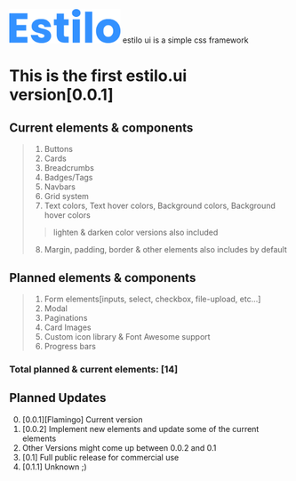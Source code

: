 <img src="https://github.com/CoderGhostG1/estilo.ui/blob/main/logo-001.png" width="200" height="auto">  
estilo ui is a simple css framework  
   
# This is the first estilo.ui version[0.0.1]  
## Current elements & components  
> 1. Buttons    
> 2. Cards  
> 3. Breadcrumbs  
> 4. Badges/Tags  
> 5. Navbars  
> 6. Grid system  
> 7. Text colors, Text hover colors, Background colors, Background hover colors
> > lighten & darken color versions also included 
> 8. Margin, padding, border & other elements also includes by default 

## Planned elements & components  
> 1. Form elements[inputs, select, checkbox, file-upload, etc...]  
> 2. Modal  
> 3. Paginations    
> 4. Card Images  
> 5. Custom icon library & Font Awesome support  
> 6. Progress bars  

### Total planned & current elements: [14]

## Planned Updates  
0. [0.0.1][Flamingo] Current version
1. [0.0.2] Implement new elements and update some of the current elements 
2. Other Versions might come up between 0.0.2 and 0.1
3. [0.1] Full public release for commercial use
4. [0.1.1] Unknown ;) 

